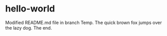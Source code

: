 # hello-world

Modified README.md file in branch Temp.
The quick brown fox jumps over the lazy dog.
The end.
